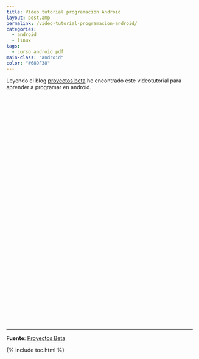 ```yaml
---
title: Vídeo tutorial programación Android
layout: post.amp
permalink: /video-tutorial-programacion-android/
categories:
  - android
  - linux
tags:
  - curso android pdf
main-class: "android"
color: "#689F38"
---
```

<amp-img layout="responsive" border="0" src="/assets/img/2013/07/iconoAndroid.png" style="clear:left; float:left;margin-right:1em; margin-bottom:1em" width="128px" height="128px" />  
Leyendo el blog <a target="_blank" href="http://proyectosbeta.blogspot.com/">proyectos beta</a> he encontrado este videotutorial para aprender a programar en android.


<!--ad-->
<center>
<br /> <br /> <br /> <br />
</center>
<center>
<br /> <br /> <br /> <br />
</center>
<center>
<br /> <br /> <br /> <br />
</center>
<center>
<br /> <br /> <br /> <br />
</center>
<center>
<br /> <br /> <br /> <br />
</center>
<center>
<br /> <br /> <br /> <br />
</center>
<center>
<br /> <br /> <br /> <br />
</center>
<center>
<br /> <br /> <br /> <br />
</center>
<center>
<br /> <br /> <br /> <br />
</center>

* * *

**Fuente**: <a target="_blank" href="http://proyectosbeta.blogspot.com/2011/03/curso-de-programacion-de-android-en.html">Proyectos Beta</a> 



{% include toc.html %}
